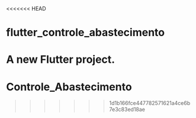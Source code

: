 <<<<<<< HEAD
# flutter_controle_abastecimento

A new Flutter project.
=======
# Controle_Abastecimento
>>>>>>> 1d1b166fce447782571621a4ce6b7e3c83ed18ae

